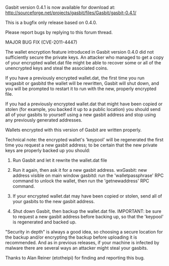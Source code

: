 Gasbit version 0.4.1 is now available for download at:
http://sourceforge.net/projects/gasbit/files/Gasbit/gasbit-0.4.1/

This is a bugfix only release based on 0.4.0.

Please report bugs by replying to this forum thread.

MAJOR BUG FIX  (CVE-2011-4447)

The wallet encryption feature introduced in Gasbit version 0.4.0 did not sufficiently secure the private keys. An attacker who
managed to get a copy of your encrypted wallet.dat file might be able to recover some or all of the unencrypted keys and steal the
associated coins.

If you have a previously encrypted wallet.dat, the first time you run wxgasbit or gasbitd the wallet will be rewritten, Gasbit will
shut down, and you will be prompted to restart it to run with the new, properly encrypted file.

If you had a previously encrypted wallet.dat that might have been copied or stolen (for example, you backed it up to a public
location) you should send all of your gasbits to yourself using a new gasbit address and stop using any previously generated addresses.

Wallets encrypted with this version of Gasbit are written properly.

Technical note: the encrypted wallet's 'keypool' will be regenerated the first time you request a new gasbit address; to be certain that the
new private keys are properly backed up you should:

1. Run Gasbit and let it rewrite the wallet.dat file

2. Run it again, then ask it for a new gasbit address.
wxGasbit: new address visible on main window
gasbitd: run the 'walletpassphrase' RPC command to unlock the wallet,  then run the 'getnewaddress' RPC command.

3. If your encrypted wallet.dat may have been copied or stolen, send all of your gasbits to the new gasbit address.

4. Shut down Gasbit, then backup the wallet.dat file.
IMPORTANT: be sure to request a new gasbit address before backing up, so that the 'keypool' is regenerated and backed up.

"Security in depth" is always a good idea, so choosing a secure location for the backup and/or encrypting the backup before uploading it is recommended. And as in previous releases, if your machine is infected by malware there are several ways an attacker might steal your gasbits.

Thanks to Alan Reiner (etotheipi) for finding and reporting this bug.
